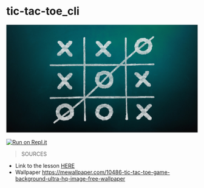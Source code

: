 # tic-tac-toe_cli

![tic-tac-toe](./img/tic-tac-toe_background-wallpaper.jpg)


[![Run on Repl.it](https://replit.com/badge/github/MattScop/tic-tac-toe_cli)](https://replit.com/new/github/MattScop/tic-tac-toe_cli)

>SOURCES
- Link to the lesson [HERE](https://www.theodinproject.com/lessons/ruby-tic-tac-toe)
- Wallpaper https://mewallpaper.com/10486-tic-tac-toe-game-background-ultra-hq-image-free-wallpaper
